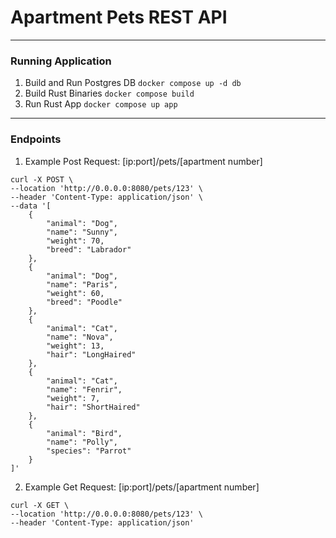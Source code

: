 # Apartment Pets REST API
---
### Running Application

1. Build and Run Postgres DB
```docker compose up -d db```
2. Build Rust Binaries
```docker compose build```
3. Run Rust App
```docker compose up app```
---
### Endpoints

1. Example Post Request: [ip:port]/pets/[apartment number]
```
curl -X POST \
--location 'http://0.0.0.0:8080/pets/123' \
--header 'Content-Type: application/json' \
--data '[
    {
        "animal": "Dog",
        "name": "Sunny",
        "weight": 70,
        "breed": "Labrador"
    },
    {
        "animal": "Dog",
        "name": "Paris",
        "weight": 60,
        "breed": "Poodle"
    },
    {
        "animal": "Cat",
        "name": "Nova",
        "weight": 13,
        "hair": "LongHaired"
    },
    {
        "animal": "Cat",
        "name": "Fenrir",
        "weight": 7,
        "hair": "ShortHaired"
    },
    {
        "animal": "Bird",
        "name": "Polly",
        "species": "Parrot"
    }
]'
```

2. Example Get Request: [ip:port]/pets/[apartment number]
```
curl -X GET \
--location 'http://0.0.0.0:8080/pets/123' \
--header 'Content-Type: application/json'
```